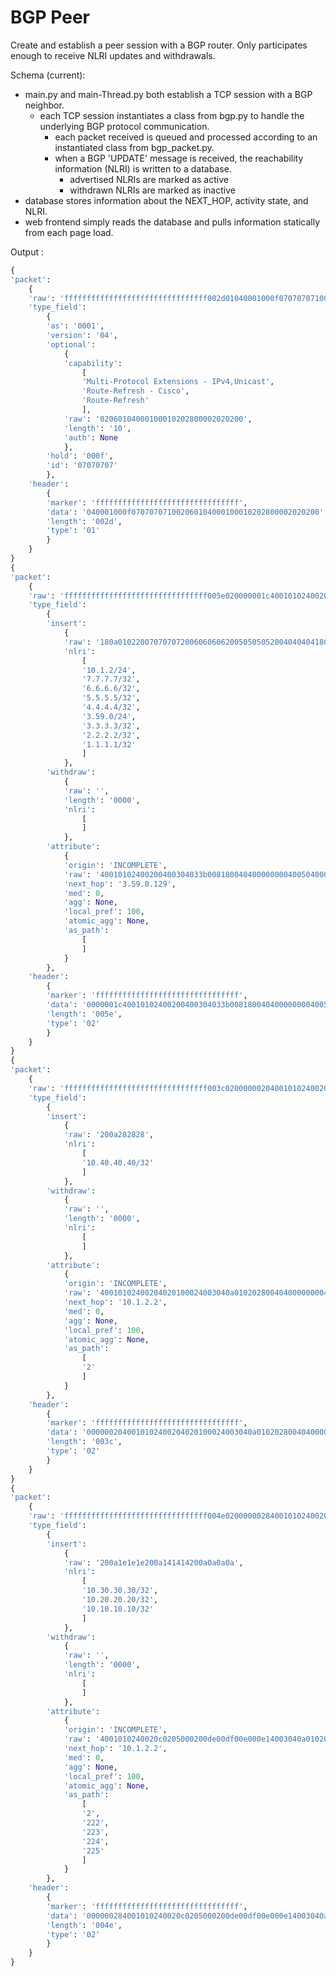 # BGP Peer

Create and establish a peer session with a BGP router. Only participates enough to receive NLRI updates and withdrawals.

Schema (current):
- main.py and main-Thread.py both establish a TCP session with a BGP neighbor.
  - each TCP session instantiates a class from bgp.py to handle the underlying BGP protocol communication.
    - each packet received is queued and processed according to an instantiated class from bgp_packet.py.
    - when a BGP 'UPDATE' message is received, the reachability information (NLRI) is written to a database.
      - advertised NLRIs are marked as active
      - withdrawn NLRIs are marked as inactive
- database stores information about the NEXT_HOP, activity state, and NLRI.
- web frontend simply reads the database and pulls information statically from each page load.


Output :
```python
{
'packet':
	{
	'raw': 'ffffffffffffffffffffffffffffffff002d01040001000f070707071002060104000100010202800002020200',
	'type_field':
		{
		'as': '0001',
		'version': '04',
		'optional':
			{
			'capability':
				[
				'Multi-Protocol Extensions - IPv4,Unicast',
				'Route-Refresh - Cisco',
				'Route-Refresh'
				],
			'raw': '02060104000100010202800002020200',
			'length': '10',
			'auth': None
			},
		'hold': '000f',
		'id': '07070707'
		}, 
	'header':
		{
		'marker': 'ffffffffffffffffffffffffffffffff',
		'data': '040001000f070707071002060104000100010202800002020200',
		'length': '002d',
		'type': '01'
		}
	}
}
{
'packet':
	{
	'raw': 'ffffffffffffffffffffffffffffffff005e020000001c40010102400200400304033b00818004040000000040050400000064180a0102200707070720060606062005050505200404040418033b00200303030320020202022001010101',
	'type_field':
		{
		'insert':
			{
			'raw': '180a0102200707070720060606062005050505200404040418033b00200303030320020202022001010101',
			'nlri':
				[
				'10.1.2/24',
				'7.7.7.7/32',
				'6.6.6.6/32',
				'5.5.5.5/32',
				'4.4.4.4/32',
				'3.59.0/24',
				'3.3.3.3/32',
				'2.2.2.2/32',
				'1.1.1.1/32'
				]
			},
		'withdraw':
			{
			'raw': '',
			'length': '0000',
			'nlri':
				[
				]
			},
		'attribute':
			{
			'origin': 'INCOMPLETE',
			'raw': '40010102400200400304033b00818004040000000040050400000064',
			'next_hop': '3.59.0.129',
			'med': 0,
			'agg': None,
			'local_pref': 100,
			'atomic_agg': None,
			'as_path':
				[
				]
			}
		},
	'header':
		{
		'marker': 'ffffffffffffffffffffffffffffffff',
		'data': '0000001c40010102400200400304033b00818004040000000040050400000064180a0102200707070720060606062005050505200404040418033b00200303030320020202022001010101',
		'length': '005e',
		'type': '02'
		}
	}
}
{
'packet':
	{
	'raw': 'ffffffffffffffffffffffffffffffff003c020000002040010102400204020100024003040a0102028004040000000040050400000064200a282828',
	'type_field':
		{
		'insert':
			{
			'raw': '200a282828',
			'nlri':
				[
				'10.40.40.40/32'
				]
			},
		'withdraw':
			{
			'raw': '',
			'length': '0000',
			'nlri':
				[
				]
			},
		'attribute':
			{
			'origin': 'INCOMPLETE',
			'raw': '40010102400204020100024003040a0102028004040000000040050400000064',
			'next_hop': '10.1.2.2',
			'med': 0,
			'agg': None,
			'local_pref': 100,
			'atomic_agg': None,
			'as_path':
				[
				'2'
				]
			}
		},
	'header':
		{
		'marker': 'ffffffffffffffffffffffffffffffff',
		'data': '0000002040010102400204020100024003040a0102028004040000000040050400000064200a282828',
		'length': '003c',
		'type': '02'
		}
	}
}
{
'packet':
	{
	'raw': 'ffffffffffffffffffffffffffffffff004e02000000284001010240020c0205000200de00df00e000e14003040a0102028004040000000040050400000064200a1e1e1e200a141414200a0a0a0a',
	'type_field':
		{
		'insert':
			{
			'raw': '200a1e1e1e200a141414200a0a0a0a',
			'nlri':
				[
				'10.30.30.30/32',
				'10.20.20.20/32',
				'10.10.10.10/32'
				]
			},
		'withdraw':
			{
			'raw': '',
			'length': '0000',
			'nlri':
				[
				]
			},
		'attribute':
			{
			'origin': 'INCOMPLETE',
			'raw': '4001010240020c0205000200de00df00e000e14003040a0102028004040000000040050400000064',
			'next_hop': '10.1.2.2',
			'med': 0,
			'agg': None,
			'local_pref': 100,
			'atomic_agg': None,
			'as_path':
				[
				'2',
				'222',
				'223',
				'224',
				'225'
				]
			}
		},
	'header':
		{
		'marker': 'ffffffffffffffffffffffffffffffff',
		'data': '000000284001010240020c0205000200de00df00e000e14003040a0102028004040000000040050400000064200a1e1e1e200a141414200a0a0a0a',
		'length': '004e',
		'type': '02'
		}
	}
}
```